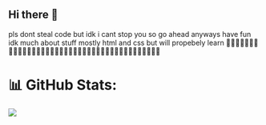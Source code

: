 ## Hi there 👋
pls dont steal code but idk i cant stop you so go ahead
anyways have fun idk much about stuff mostly html and css but will propebely learn 
👀👀👀👀👀👀👀👀👀👀👀👀👀👀👀👀👀👀👀👀👀👀👀👀👀👀👀👀👀👀👀👀👀👀👀👀👀👀👀👀
# 📊 GitHub Stats:
![](https://github-readme-stats.vercel.app/api?username=kinda-boredS&theme=dark&hide_border=false&include_all_commits=false&count_private=false)<br/>

